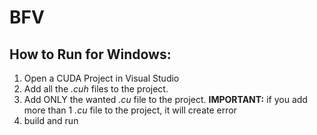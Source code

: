 # BFV 

## How to Run for Windows:

1. Open a CUDA Project in Visual Studio
2. Add all the *.cuh* files to the project.
3. Add ONLY the wanted *.cu* file to the project. **IMPORTANT:** if you add more than 1 *.cu* file to the project, it will create error
4. build and run